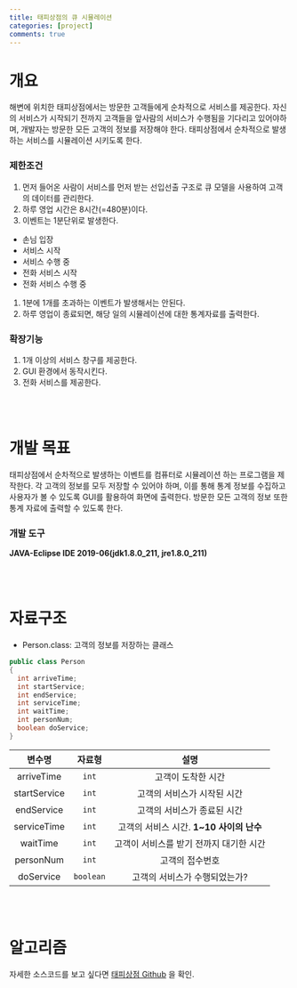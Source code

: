 ```yaml
---
title: 태피상점의 큐 시뮬레이션
categories: [project]
comments: true
---
```


# 개요   
해변에 위치한 태피상점에서는 방문한 고객들에게 순차적으로 서비스를 제공한다. 자신의 서비스가 시작되기 전까지 고객들을 앞사람의 서비스가 수행됨을 기다리고 있어야하며, 개발자는 방문한 모든 고객의 정보를 저장해야 한다. 태피상점에서 순차적으로 발생하는 서비스를 시뮬레이션 시키도록 한다.   

### 제한조건   
1. 먼저 들어온 사람이 서비스를 먼저 받는 선입선출 구조로 큐 모델을 사용하여 고객의 데이터를 관리한다.
1. 하루 영업 시간은 8시간(=480분)이다.
1. 이벤트는 1분단위로 발생한다.
  - 손님 입장
  - 서비스 시작
  - 서비스 수행 중
  - 전화 서비스 시작
  - 전화 서비스 수행 중
1. 1분에 1개를 초과하는 이벤트가 발생해서는 안된다.
1. 하루 영업이 종료되면, 해당 일의 시뮬레이션에 대한 통계자료를 출력한다.

### 확장기능   
1. 1개 이상의 서비스 창구를 제공한다.
1. GUI 환경에서 동작시킨다.
1. 전화 서비스를 제공한다.

<br><br>
# 개발 목표   
태피상점에서 순차적으로 발생하는 이벤트를 컴퓨터로 시뮬레이션 하는 프로그램을 제작한다. 각 고객의 정보를 모두 저장할 수 있어야 하며, 이를 통해 통계 정보를 수집하고 사용자가 볼 수 있도록 GUI를 활용하여 화면에 출력한다. 방문한 모든 고객의 정보 또한 통계 자료에 출력할 수 있도록 한다.   

### 개발 도구   
**JAVA-Eclipse IDE 2019-06(jdk1.8.0_211, jre1.8.0_211)**

<br><br>
# 자료구조  
- Person.class: 고객의 정보를 저장하는 클래스
```java
public class Person
{
  int arriveTime;
  int startService;
  int endService;
  int serviceTime;
  int waitTime;
  int personNum;
  boolean doService;
}
```  
|변수명|자료형|설명|
|:---:|:---:|:---:|
|arriveTime|`int`|고객이 도착한 시간|
|startService|`int` |고객의 서비스가 시작된 시간|
|endService |`int`|고객의 서비스가 종료된 시간|
|serviceTime|`int`|고객의 서비스 시간. **1~10 사이의 난수**|
|waitTime|`int`|고객이 서비스를 받기 전까지 대기한 시간|
|personNum|`int`|고객의 접수번호|
|doService|`boolean`|고객의 서비스가 수행되었는가?|


<br><br>
# 알고리즘


자세한 소스코드를 보고 싶다면 [태피상점 Github][taffy-git] 을 확인.

[taffy-git]: https://github.com/moomyung1013/Level2_Taffy
